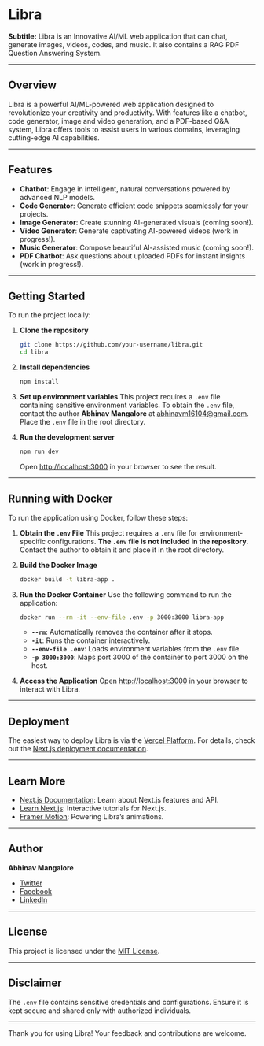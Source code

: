 # Libra

**Subtitle:** Libra is an Innovative AI/ML web application that can chat, generate images, videos, codes, and music. It also contains a RAG PDF Question Answering System.

---

## Overview
Libra is a powerful AI/ML-powered web application designed to revolutionize your creativity and productivity. With features like a chatbot, code generator, image and video generation, and a PDF-based Q&A system, Libra offers tools to assist users in various domains, leveraging cutting-edge AI capabilities.

---

## Features
- **Chatbot**: Engage in intelligent, natural conversations powered by advanced NLP models.
- **Code Generator**: Generate efficient code snippets seamlessly for your projects.
- **Image Generator**: Create stunning AI-generated visuals (coming soon!).
- **Video Generator**: Generate captivating AI-powered videos (work in progress!).
- **Music Generator**: Compose beautiful AI-assisted music (coming soon!).
- **PDF Chatbot**: Ask questions about uploaded PDFs for instant insights (work in progress!).

---

## Getting Started

To run the project locally:

1. **Clone the repository**
   ```bash
   git clone https://github.com/your-username/libra.git
   cd libra
   ```

2. **Install dependencies**
   ```bash
   npm install
   ```

3. **Set up environment variables**
   This project requires a `.env` file containing sensitive environment variables. To obtain the `.env` file, contact the author **Abhinav Mangalore** at [abhinavm16104@gmail.com](mailto:abhinavm16104@gmail.com). Place the `.env` file in the root directory.

4. **Run the development server**
   ```bash
   npm run dev
   ```
   Open [http://localhost:3000](http://localhost:3000) in your browser to see the result.

---

## Running with Docker

To run the application using Docker, follow these steps:

1. **Obtain the `.env` File**
   This project requires a `.env` file for environment-specific configurations. **The `.env` file is not included in the repository**. Contact the author to obtain it and place it in the root directory.

2. **Build the Docker Image**
   ```bash
   docker build -t libra-app .
   ```

3. **Run the Docker Container**
   Use the following command to run the application:
   ```bash
   docker run --rm -it --env-file .env -p 3000:3000 libra-app
   ```
   - **`--rm`**: Automatically removes the container after it stops.
   - **`-it`**: Runs the container interactively.
   - **`--env-file .env`**: Loads environment variables from the `.env` file.
   - **`-p 3000:3000`**: Maps port 3000 of the container to port 3000 on the host.

4. **Access the Application**
   Open [http://localhost:3000](http://localhost:3000) in your browser to interact with Libra.

---

## Deployment
The easiest way to deploy Libra is via the [Vercel Platform](https://vercel.com/new?utm_medium=default-template&filter=next.js&utm_source=create-next-app&utm_campaign=create-next-app-readme). For details, check out the [Next.js deployment documentation](https://nextjs.org/docs/deployment).

---

## Learn More

- [Next.js Documentation](https://nextjs.org/docs): Learn about Next.js features and API.
- [Learn Next.js](https://nextjs.org/learn): Interactive tutorials for Next.js.
- [Framer Motion](https://www.framer.com/motion/): Powering Libra’s animations.

---

## Author
**Abhinav Mangalore**
- [Twitter](https://x.com/PhoenixRFTA16)
- [Facebook](https://www.facebook.com/profile.php?id=100008360348028)
- [LinkedIn](https://www.linkedin.com/in/abhinav-mangalore-919b0a193/)

---

## License
This project is licensed under the [MIT License](LICENSE).

---

## Disclaimer
The `.env` file contains sensitive credentials and configurations. Ensure it is kept secure and shared only with authorized individuals.

---

Thank you for using Libra! Your feedback and contributions are welcome.

